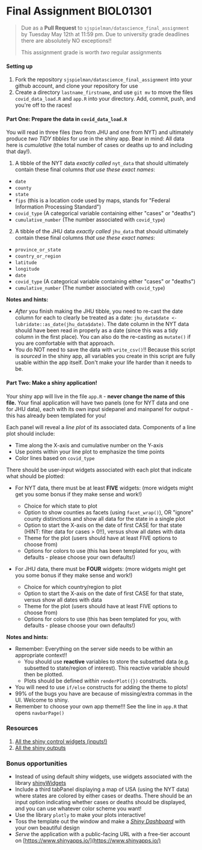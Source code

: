 # Final Assignment BIOL01301

>Due as a **Pull Request** to `sjspielman/datascience_final_assignment` by Tuesday May 12th at 11:59 pm. Due to university grade deadlines there are absolutely NO exceptions!!
> 
> This assignment grade is worth *two* regular assignments

#### Setting up

1. Fork the repository `sjspielman/datascience_final_assignment` into your github account, and clone your repository for use
2. Create a directory `lastname_firstname`, and use `git mv` to move the files `covid_data_load.R` and `app.R` into your directory. Add, commit, push, and you're off to the races!

#### Part One: Prepare the data in `covid_data_load.R`

You will read in three files (two from JHU and one from NYT) and ultimately produce *two TIDY tibbles* for use in the shiny app. Bear in mind: All data here is *cumulative* (the total number of cases or deaths up to and including that day!).


1) A tibble of the NYT data *exactly called* `nyt_data` that should ultimately contain these final columns *that use these exact names*:

+ `date`
+ `county`
+ `state`
+ `fips` (this is a location code used by maps, stands for "Federal Information Processing Standard")
+ `covid_type` (A categorical variable containing either "cases" or "deaths")
+ `cumulative_number` (The number associated with `covid_type`)

2) A tibble of the JHU data *exactly called* `jhu_data` that should ultimately contain these final columns *that use these exact names*:

+ `province_or_state`
+ `country_or_region`
+ `latitude`
+ `longitude`
+ `date`
+ `covid_type` (A categorical variable containing either "cases" or "deaths")
+ `cumulative_number` (The number associated with `covid_type`)


**Notes and hints:**

+ *After* you finish making the JHU tibble, you need to re-cast the date column for each to clearly be treated as a date: `jhu_data$date <- lubridate::as_date(jhu_data$date)`. The date column in the NYT data should have been read in properly as a date (since this was a tidy column in the first place). You can also do the re-casting as `mutate()` if you are comfortable with that approach.
+ You do NOT need to save the data with `write_csv()`!! Because this script is *sourced* in the shiny app, all variables you create in this script are fully usable within the app itself. Don't make your life harder than it needs to be.

#### Part Two: Make a shiny application!

Your shiny app will live in the file `app.R` - **never change the name of this file.** Your final application will have two panels (one for NYT data and one for JHU data), each with its own input sidepanel and mainpanel for output - this has already been templated for you!

Each panel will reveal a *line plot* of its associated data. Components of a line plot should include:

+ Time along the X-axis and cumulative number on the Y-axis
+ Use points within your line plot to emphasize the time points
+ Color lines based on `covid_type`

There should be user-input widgets associated with each plot that indicate what should be plotted:

+ For NYT data, there must be at least **FIVE** widgets: (more widgets might get you some bonus if they make sense and work!)
    + Choice for which state to plot
    + Option to show counties as facets (using `facet_wrap()`), OR "ignore" county distinctions and show all data for the state in a single plot
    + Option to start the X-axis on the date of first CASE for that state (HINT: filter data for cases > 0!!), versus show all dates with data
    + Theme for the plot (users should have at least FIVE options to choose from)
    + Options for colors to use (this has been templated for you, with defaults - please choose your own defaults!)

+ For JHU data, there must be **FOUR** widgets: (more widgets might get you some bonus if they make sense and work!)
    + Choice for which country/region to plot
    + Option to start the X-axis on the date of first CASE for that state, versus show all dates with data
    + Theme for the plot (users should have at least FIVE options to choose from)
    + Options for colors to use (this has been templated for you, with defaults - please choose your own defaults!)

    


**Notes and hints:**
+ Remember: Everything on the server side needs to be within an appropriate context!!
    + You should use **reactive** variables to store the subsetted data (e.g. subsetted to state/region of interest). This reactive variable should then be plotted.
    + Plots should be defined *within* `renderPlot({})` constructs.
+ You will need to use `if/else` constructs for adding the theme to plots! 
+ 99% of the bugs you have are because of missing/extra commas in the UI. Welcome to shiny.
+ Remember to choose your own app theme!!! See the line in `app.R` that opens `navbarPage()`
	
### Resources

1. [All the shiny control widgets (inputs!)](https://shiny.rstudio.com/tutorial/written-tutorial/lesson3/)
2. [All the shiny outputs](https://shiny.rstudio.com/tutorial/written-tutorial/lesson4/)


### Bonus opportunities

+ Instead of using default shiny widgets, use widgets associated with the library [shinyWidgets](https://github.com/dreamRs/shinyWidgets)
+ Include a third tabPanel displaying a map of USA (using the NYT data) where states are colored by either cases or deaths. There should be an input option indicating whether cases or deaths should be displayed, and you can use whatever color scheme you want!
+ Use the library `plotly` to make your plots interactive! 
+ Toss the template out the window and make a [*Shiny Dashboard*](https://rstudio.github.io/shinydashboard/) with your own beautiful design
+ *Serve* the application with a public-facing URL with a free-tier account on [https://www.shinyapps.io/](https://www.shinyapps.io/)